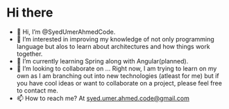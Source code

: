 # Hi there
- 👋 Hi, I’m @SyedUmerAhmedCode.
- 👀 I’m interested in improving my knowledge of not only programming language but alos to learn about architectures and how things work together.
- 🌱 I’m currently learning Spring along with Angular(planned).
- 💞️ I’m looking to collaborate on ... Right now, I am trying to learn on my own as I am branching out into new technologies (atleast for me) 
but if you have cool ideas or want to collaborate on a project, please feel free to contact me.
- 📫 How to reach me? At syed.umer.ahmed.code@gmail.com

<!---
SyedUmerAhmedCode/SyedUmerAhmedCode is a ✨ special ✨ repository because its `README.md` (this file) appears on your GitHub profile.
You can click the Preview link to take a look at your changes.
--->
